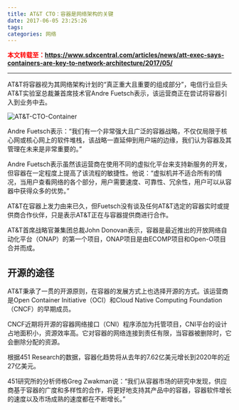 ```yaml
---
title: AT&T CTO：容器是网络架构的关键
date: 2017-06-05 23:25:26
tags:
categories: 网络
---
```

<font color="red"> **本文转载至：https://www.sdxcentral.com/articles/news/att-exec-says-containers-are-key-to-network-architecture/2017/05/** </font>

-----

AT&T将容器视为其网络架构计划的“真正重大且重要的组成部分”，电信行业巨头AT&T实验室总裁兼首席技术官Andre Fuetsch表示，该运营商正在尝试将容器引入到业务中去。

![AT&T-CTO-Container](http://img1.sdnlab.com/wp-content/uploads/2017/05/AT&T-CTO-container-668x400.jpg)

Andre Fuetsch表示：“我们有一个非常强大且广泛的容器战略，不仅仅局限于核心网或核心网上的软件堆栈，该战略一直延伸到用户端的边缘，我们认为容器及其管理在未来是非常重要的。”

Andre Fuetsch表示虽然该运营商在使用不同的虚拟化平台来支持新服务的开发，但容器在一定程度上提高了该流程的敏捷性。他说：“虚拟机并不适合所有的情况，当用户查看网络的各个部分，用户需要速度、可靠性、冗余性，用户可以从容器中获得众多的优势。”

AT&T在容器上发力由来已久，但Fuetsch没有谈及任何AT&T选定的容器实时或提供商合作伙伴，只是表示AT&T正在与容器提供商进行合作。

AT&T首席战略官兼集团总裁John Donovan表示，容器是最近推出的开放网络自动化平台（ONAP）的第一个项目，ONAP项目是由ECOMP项目和Open-O项目合并而成。

## 开源的途径

AT&T秉承了一贯的开源原则，在容器的发展方式上也选择开源的方式。该运营商是Open Container Initiative（OCI）和Cloud Native Computing Foundation（CNCF）的早期成员。

CNCF近期将开源的容器网络接口（CNI）程序添加为托管项目，CNI平台的设计占地面积小，资源效率高。它对容器的网络连接到责任有限，当容器被删除时，它会删除分配的资源。

根据451 Research的数据，容器化趋势将从去年的7.62亿美元增长到2020年的近27亿美元。

451研究所的分析师格Greg Zwakman说：“我们从容器市场的研究中发现，供应商基于容器的广度和多样性的合作，将更好地支持其产品中的容器，容器软件增长的速度以及市场成熟的速度都在不断增长。”
